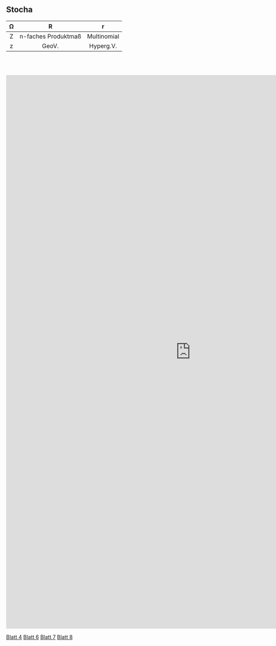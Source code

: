 ## Stocha

|Ω| R | r |
|:---:|:---:|:---:|
|Z|n-faches Produktmaß|Multinomial|
|z|GeoV.|Hyperg.V.|

<br><br>

<embed src="https://bwuah.github.io/Stochastik_Rev.pdf" style="width:1000px;height:1500px" type='application/pdf'>

<!--[img](file3.PNG)-->

<a href="https://bwuah.github.io/Stochastik_A4_Happe_Hein.pdf">Blatt 4</a>
<a href="https://bwuah.github.io/Stochastik_A6_Happe_Hein.pdf">Blatt 6</a>
<a href="https://bwuah.github.io/Stocha_7_Happe_Hein.pdf">Blatt 7</a>
<a href="https://bwuah.github.io/Stocha_8_Happe_Hein.pdf">Blatt 8</a>
